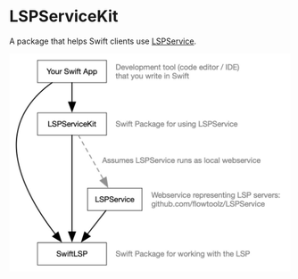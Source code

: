 # LSPServiceKit

A package that helps Swift clients use [LSPService](https://github.com/flowtoolz/LSPService).

![Architecture](Documentation/Architecture.jpg)
